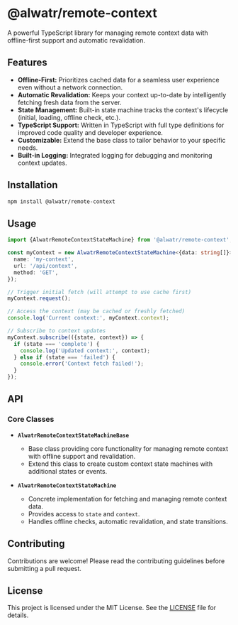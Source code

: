 # @alwatr/remote-context

A powerful TypeScript library for managing remote context data with offline-first support and automatic revalidation.

## Features

* **Offline-First:**  Prioritizes cached data for a seamless user experience even without a network connection.
* **Automatic Revalidation:**  Keeps your context up-to-date by intelligently fetching fresh data from the server.
* **State Management:**  Built-in state machine tracks the context's lifecycle (initial, loading, offline check, etc.).
* **TypeScript Support:**  Written in TypeScript with full type definitions for improved code quality and developer experience.
* **Customizable:**  Extend the base class to tailor behavior to your specific needs.
* **Built-in Logging:**  Integrated logging for debugging and monitoring context updates.

## Installation

```bash
npm install @alwatr/remote-context
```

## Usage

```typescript
import {AlwatrRemoteContextStateMachine} from '@alwatr/remote-context';

const myContext = new AlwatrRemoteContextStateMachine<{data: string[]}>({
  name: 'my-context',
  url: '/api/context',
  method: 'GET',
});

// Trigger initial fetch (will attempt to use cache first)
myContext.request();

// Access the context (may be cached or freshly fetched)
console.log('Current context:', myContext.context);

// Subscribe to context updates
myContext.subscribe(({state, context}) => {
  if (state === 'complete') {
    console.log('Updated context:', context);
  } else if (state === 'failed') {
    console.error('Context fetch failed!');
  }
});
```

## API

### Core Classes

* **`AlwatrRemoteContextStateMachineBase`**
  * Base class providing core functionality for managing remote context with offline support and revalidation.
  * Extend this class to create custom context state machines with additional states or events.

* **`AlwatrRemoteContextStateMachine`**
  * Concrete implementation for fetching and managing remote context data.
  * Provides access to `state` and `context`.
  * Handles offline checks, automatic revalidation, and state transitions.

## Contributing

Contributions are welcome! Please read the contributing guidelines before submitting a pull request.

## License

This project is licensed under the MIT License. See the [LICENSE](LICENSE) file for details.
